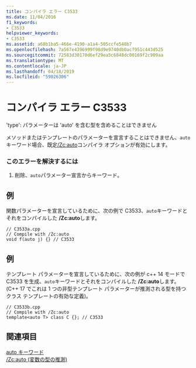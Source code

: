 ```yaml
---
title: コンパイラ エラー C3533
ms.date: 11/04/2016
f1_keywords:
- C3533
helpviewer_keywords:
- C3533
ms.assetid: a68b1ba5-466e-4190-a1a4-505ccfe548b7
ms.openlocfilehash: 7a567e4396999f98d9e9740db0acf951c443d525
ms.sourcegitcommit: 72583d30170d6ef29ea5c6848dc00169f2c909aa
ms.translationtype: MT
ms.contentlocale: ja-JP
ms.lasthandoff: 04/18/2019
ms.locfileid: "59026306"
---
```

# <a name="compiler-error-c3533"></a>コンパイラ エラー C3533

'type': パラメーターは 'auto' を含む型を含めることはできません

メソッドまたはテンプレートのパラメーターを宣言することはできません、`auto`キーワード場合、既定[/Zc:auto](../../build/reference/zc-auto-deduce-variable-type.md)コンパイラ オプションが有効にします。

### <a name="to-correct-this-error"></a>このエラーを解決するには

1. 削除、`auto`パラメーター宣言からキーワード。

## <a name="example"></a>例

関数パラメーターを宣言しているために、次の例で C3533、`auto`キーワードとそれをコンパイルした **/Zc:auto**します。

```
// C3533a.cpp
// Compile with /Zc:auto
void f(auto j) {} // C3533
```

## <a name="example"></a>例

テンプレート パラメーターを宣言しているために、次の例が c++ 14 モードで C3533 を生成、`auto`キーワードとそれをコンパイルした **/Zc:auto**します。(C++ 17 でこれは 1 つの非型テンプレート パラメーターが推測される型を持つクラス テンプレートの有効な定義)。

```
// C3533b.cpp
// Compile with /Zc:auto
template<auto T> class C {}; // C3533
```

## <a name="see-also"></a>関連項目

[auto キーワード](../../cpp/auto-keyword.md)<br/>
[/Zc:auto (変数の型の推測)](../../build/reference/zc-auto-deduce-variable-type.md)
